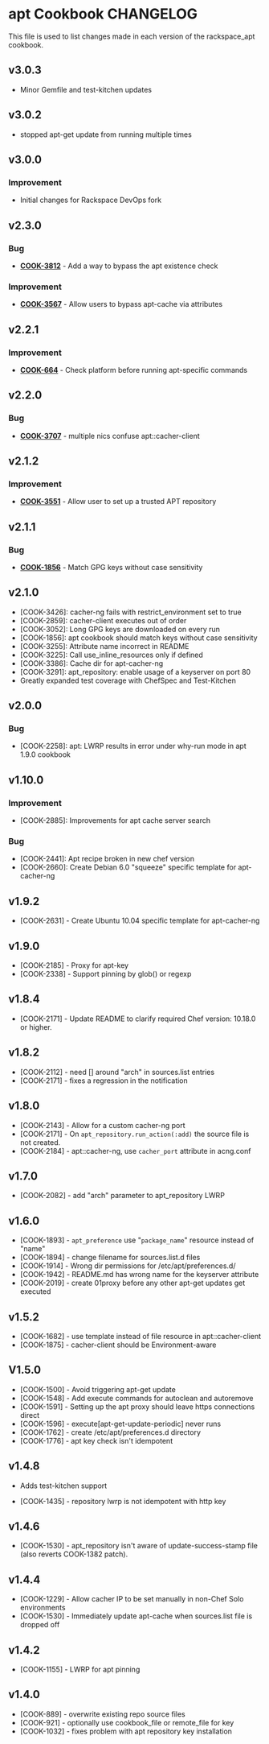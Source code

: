 apt Cookbook CHANGELOG
======================
This file is used to list changes made in each version of the rackspace_apt cookbook.

v3.0.3
------
- Minor Gemfile and test-kitchen updates

v3.0.2
------
- stopped apt-get update from running multiple times

v3.0.0
------
### Improvement
- Initial changes for Rackspace DevOps fork

v2.3.0
------
### Bug
- **[COOK-3812](https://tickets.opscode.com/browse/COOK-3812)** - Add a way to bypass the apt existence check

### Improvement
- **[COOK-3567](https://tickets.opscode.com/browse/COOK-3567)** - Allow users to bypass apt-cache via attributes


v2.2.1
------
### Improvement
- **[COOK-664](https://tickets.opscode.com/browse/COOK-664)** - Check platform before running apt-specific commands


v2.2.0
------
### Bug
- **[COOK-3707](https://tickets.opscode.com/browse/COOK-3707)** - multiple nics confuse apt::cacher-client

v2.1.2
------
### Improvement
- **[COOK-3551](https://tickets.opscode.com/browse/COOK-3551)** - Allow user to set up a trusted APT repository

v2.1.1
------
### Bug
- **[COOK-1856](https://tickets.opscode.com/browse/COOK-1856)** - Match GPG keys without case sensitivity

v2.1.0
------
- [COOK-3426]: cacher-ng fails with restrict_environment set to true
- [COOK-2859]: cacher-client executes out of order
- [COOK-3052]: Long GPG keys are downloaded on every run
- [COOK-1856]: apt cookbook should match keys without case sensitivity
- [COOK-3255]: Attribute name incorrect in README
- [COOK-3225]: Call use_inline_resources only if defined
- [COOK-3386]: Cache dir for apt-cacher-ng
- [COOK-3291]: apt_repository: enable usage of a keyserver on port 80
- Greatly expanded test coverage with ChefSpec and Test-Kitchen

v2.0.0
------
### Bug

- [COOK-2258]: apt: LWRP results in error under why-run mode in apt 1.9.0 cookbook

v1.10.0
-------
### Improvement

- [COOK-2885]: Improvements for apt cache server search

### Bug

- [COOK-2441]: Apt recipe broken in new chef version
- [COOK-2660]: Create Debian 6.0 "squeeze" specific template for
  apt-cacher-ng

v1.9.2
------
- [COOK-2631] - Create Ubuntu 10.04 specific template for apt-cacher-ng

v1.9.0
------
- [COOK-2185] - Proxy for apt-key
- [COOK-2338] - Support pinning by glob() or regexp

v1.8.4
------
- [COOK-2171] - Update README to clarify required Chef version: 10.18.0
  or higher.

v1.8.2
------
- [COOK-2112] - need [] around "arch" in sources.list entries
- [COOK-2171] - fixes a regression in the notification

v1.8.0
------
- [COOK-2143] - Allow for a custom cacher-ng port
- [COOK-2171] - On `apt_repository.run_action(:add)` the source file
  is not created.
- [COOK-2184] - apt::cacher-ng, use `cacher_port` attribute in
  acng.conf

v1.7.0
------
- [COOK-2082] - add "arch" parameter to apt_repository LWRP

v1.6.0
------
- [COOK-1893] - `apt_preference` use "`package_name`" resource instead of "name"
- [COOK-1894] - change filename for sources.list.d files
- [COOK-1914] - Wrong dir permissions for /etc/apt/preferences.d/
- [COOK-1942] - README.md has wrong name for the keyserver attribute
- [COOK-2019] - create 01proxy before any other apt-get updates get executed

v1.5.2
------
- [COOK-1682] - use template instead of file resource in apt::cacher-client
- [COOK-1875] - cacher-client should be Environment-aware

V1.5.0
------
- [COOK-1500] - Avoid triggering apt-get update
- [COOK-1548] - Add execute commands for autoclean and autoremove
- [COOK-1591] - Setting up the apt proxy should leave https
  connections direct
- [COOK-1596] - execute[apt-get-update-periodic] never runs
- [COOK-1762] - create /etc/apt/preferences.d directory
- [COOK-1776] - apt key check isn't idempotent

v1.4.8
------
* Adds test-kitchen support
- [COOK-1435] - repository lwrp is not idempotent with http key

v1.4.6
------
- [COOK-1530] - apt_repository isn't aware of update-success-stamp
  file (also reverts COOK-1382 patch).

v1.4.4
------
- [COOK-1229] - Allow cacher IP to be set manually in non-Chef Solo
  environments
- [COOK-1530] - Immediately update apt-cache when sources.list file is dropped off

v1.4.2
------
- [COOK-1155] - LWRP for apt pinning

v1.4.0
------
- [COOK-889] - overwrite existing repo source files
- [COOK-921] - optionally use cookbook\_file or remote\_file for key
- [COOK-1032] - fixes problem with apt repository key installation
